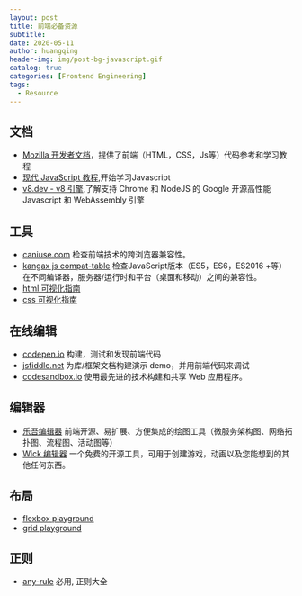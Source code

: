 ```yaml
---
layout: post
title: 前端必备资源
subtitle:
date: 2020-05-11
author: huangqing
header-img: img/post-bg-javascript.gif
catalog: true
categories: [Frontend Engineering]
tags:
  - Resource
---
```


## 文档

+ [Mozilla 开发者文档](https://developer.mozilla.org/zh-CN/docs/Web)，提供了前端（HTML，CSS，Js等）代码参考和学习教程
+ [现代 JavaScript 教程](https://zh.javascript.info/),开始学习Javascript
+ [v8.dev - v8 引擎](https://v8.dev/),了解支持 Chrome 和 NodeJS 的 Google 开源高性能 Javascript 和 WebAssembly 引擎

## 工具

+ [caniuse.com](https://caniuse.com/) 检查前端技术的跨浏览器兼容性。
+ [kangax js compat-table](https://kangax.github.io/compat-table/es6/)  检查JavaScript版本（ES5，ES6，ES2016 +等）在不同编译器，服务器/运行时和平台（桌面和移动）之间的兼容性。
+ [html 可视化指南](htmlreference.io)
+ [css  可视化指南](https://cssreference.io/)

## 在线编辑

+ [codepen.io](https://codepen.io/) 构建，测试和发现前端代码
+ [jsfiddle.net](https://jsfiddle.net/) 为库/框架文档构建演示 demo，并用前端代码来调试
+ [codesandbox.io](https://codesandbox.io/) 使用最先进的技术构建和共享 Web 应用程序。

## 编辑器

+ [乐吾编辑器](http://topology.le5le.com/) 前端开源、易扩展、方便集成的绘图工具（微服务架构图、网络拓扑图、流程图、活动图等）
+ [Wick 编辑器](https://www.wickeditor.com/) 一个免费的开源工具，可用于创建游戏，动画以及您能想到的其他任何东西。

## 布局

+ [flexbox playground](https://demos.scotch.io/visual-guide-to-css3-flexbox-flexbox-playground/demos/)
+ [grid playground](https://grid.layoutit.com/)

## 正则

+ [any-rule](https://any86.github.io/any-rule/) 必用, 正则大全
